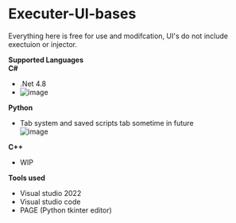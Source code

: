 # Executer-UI-bases

Everything here is free for use and modifcation, UI's do not include exectuion or injector. <br>

**Supported Languages** <br>
**C#** <br>
- .Net 4.8 <br>
- ![image](https://github.com/rebl0x/Executer-UI-bases/assets/169552876/30fe8cee-220a-48dd-bd30-5c54c502503b)



**Python** <br>
- Tab system and saved scripts tab sometime in future <br>
![image](https://github.com/rebl0x/Executer-UI-bases/assets/169552876/4dea8148-f760-44e2-98cd-d831ab0b6f11)

**C++** <br>

- WIP <br>

**Tools used**
- Visual studio 2022
- Visual studio code
- PAGE (Python tkinter editor)  
